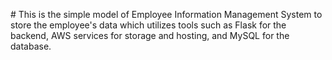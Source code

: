 #  This is the simple model of Employee Information Management System to store the employee's data which utilizes tools such as Flask for the backend, AWS services for storage and hosting, and MySQL for the database.

